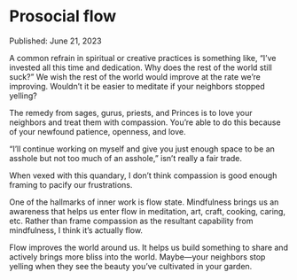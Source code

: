 # Prosocial flow

Published: June 21, 2023

A common refrain in spiritual or creative practices is something like, “I’ve invested all this time and dedication. Why does the rest of the world still suck?” We wish the rest of the world would improve at the rate we’re improving. Wouldn’t it be easier to meditate if your neighbors stopped yelling?

The remedy from sages, gurus, priests, and Princes is to love your neighbors and treat them with compassion. You’re able to do this because of your newfound patience, openness, and love.

“I’ll continue working on myself and give you just enough space to be an asshole but not too much of an asshole,” isn’t really a fair trade.

When vexed with this quandary, I don’t think compassion is good enough framing to pacify our frustrations.

One of the hallmarks of inner work is flow state. Mindfulness brings us an awareness that helps us enter flow in meditation, art, craft, cooking, caring, etc. Rather than frame compassion as the resultant capability from mindfulness, I think it’s actually flow.

Flow improves the world around us. It helps us build something to share and actively brings more bliss into the world. Maybe—your neighbors stop yelling when they see the beauty you’ve cultivated in your garden.